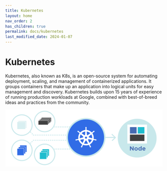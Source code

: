 ```yaml
---
title: Kubernetes
layout: home
nav_order: 2
has_children: true
permalink: docs/kubernetes
last_modified_date: 2024-01-07
---
```


# Kubernetes

Kubernetes, also known as K8s, is an open-source system for automating deployment, scaling, and management of containerized applications.
It groups containers that make up an application into logical units for easy management and discovery. Kubernetes builds upon 15 years of experience of running production workloads at Google, combined with best-of-breed ideas and practices from the community.

![Kubernetes Page](/assets/images/kubernetes-page.svg)